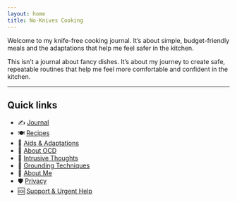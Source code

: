 ```yaml
---
layout: home
title: No-Knives Cooking
---
```


Welcome to my knife-free cooking journal. It’s about simple, budget-friendly meals and the adaptations that help me feel safer in the kitchen.

This isn’t a journal about fancy dishes. It’s about my journey to create safe, repeatable routines that help me feel more comfortable and confident in the kitchen.

---

## Quick links
- ✍️ [Journal](journal.md)
- 🍽️ [Recipes](recipes.md)
- 🧰 [Aids & Adaptations](aids-and-adaptations.md)
- 🧩 [About OCD](ocd.md)
- 💭 [Intrusive Thoughts](intrusive-thoughts.md)
- 🌱 [Grounding Techniques](grounding.md)
- 👋 [About Me](about.md)
- 🛡️ [Privacy](privacy.md)
- 🆘 [Support & Urgent Help](support.md)